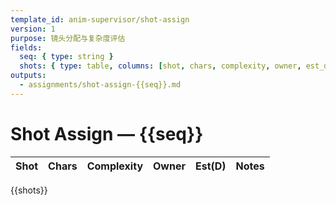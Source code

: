 ```yaml
---
template_id: anim-supervisor/shot-assign
version: 1
purpose: 镜头分配与复杂度评估
fields:
  seq: { type: string }
  shots: { type: table, columns: [shot, chars, complexity, owner, est_days, notes] }
outputs:
  - assignments/shot-assign-{{seq}}.md
---
```


# Shot Assign — {{seq}}

| Shot | Chars | Complexity | Owner | Est(D) | Notes |
| ---- | ----- | ---------- | ----- | ------ | ----- |

{{shots}}
